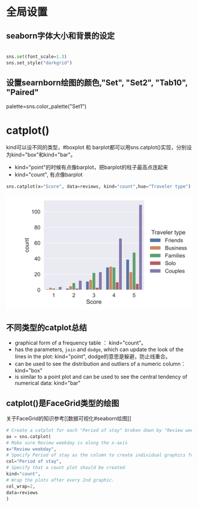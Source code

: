 # 全局设置
##  seaborn字体大小和背景的设定

```python

sns.set(font_scale=1.3)
sns.set_style("darkgrid")
```
## 设置searnborn绘图的颜色,"Set", "Set2", "Tab10", "Paired"
palette=sns.color_palette("Set1")
# catplot()
kind可以设不同的类型，#boxplot 和 barplot都可以用sns.catplot()实现，分别设为kind="box"和kind="bar"。
- kind="point"的时候有点像barplot，把barplot的柱子最高点连起来
- kind="count", 有点像barplot
```python
sns.catplot(x="Score", data=reviews, kind="count",hue="Traveler type")
```

![countplot](../figs/catplot_count.svg)
## 不同类型的catplot总结
- graphical form of a frequency table ： kind="count"。
- has the parameters, `join` and `dodge`, which can update the look of the lines in the plot: kind="point", dodge的意思是躲避，防止线重合。
- can be used to see the distribution and outliers of a numeric column： kind="box"
- is similar to a point plot and can be used to see the central tendency of numerical data: kind="bar"

## catplot()是FaceGrid类型的绘图
关于FaceGrid的知识参考[[数据可视化#seaborn绘图]]
```python
# Create a catplot for each "Period of stay" broken down by "Review weekday"
ax = sns.catplot(
# Make sure Review weekday is along the x-axis
x="Review weekday",
# Specify Period of stay as the column to create individual graphics for
col="Period of stay",
# Specify that a count plot should be created
kind="count",
# Wrap the plots after every 2nd graphic.
col_wrap=2,
data=reviews
)
```